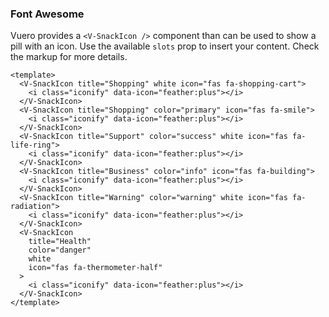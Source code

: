 ### Font Awesome

Vuero provides a `<V-SnackIcon />` component than can be used
to show a pill with an icon. Use the available `slots` prop to insert
your content. Check the markup for more details.

<!--code-->

```vue
<template>
  <V-SnackIcon title="Shopping" white icon="fas fa-shopping-cart">
    <i class="iconify" data-icon="feather:plus"></i>
  </V-SnackIcon>
  <V-SnackIcon title="Shopping" color="primary" icon="fas fa-smile">
    <i class="iconify" data-icon="feather:plus"></i>
  </V-SnackIcon>
  <V-SnackIcon title="Support" color="success" white icon="fas fa-life-ring">
    <i class="iconify" data-icon="feather:plus"></i>
  </V-SnackIcon>
  <V-SnackIcon title="Business" color="info" icon="fas fa-building">
    <i class="iconify" data-icon="feather:plus"></i>
  </V-SnackIcon>
  <V-SnackIcon title="Warning" color="warning" white icon="fas fa-radiation">
    <i class="iconify" data-icon="feather:plus"></i>
  </V-SnackIcon>
  <V-SnackIcon
    title="Health"
    color="danger"
    white
    icon="fas fa-thermometer-half"
  >
    <i class="iconify" data-icon="feather:plus"></i>
  </V-SnackIcon>
</template>
```

<!--/code-->

<!--example-->

<div class="snacks">
  <V-SnackIcon title="Shopping" white icon="fas fa-shopping-cart">
    <i class="iconify" data-icon="feather:plus"></i>
  </V-SnackIcon>
  <V-SnackIcon title="Shopping" color="primary" icon="fas fa-smile">
    <i class="iconify" data-icon="feather:plus"></i>
  </V-SnackIcon>
  <V-SnackIcon title="Support" color="success" white icon="fas fa-life-ring">
    <i class="iconify" data-icon="feather:plus"></i>
  </V-SnackIcon>
  <V-SnackIcon title="Business" color="info" icon="fas fa-building">
    <i class="iconify" data-icon="feather:plus"></i>
  </V-SnackIcon>
  <V-SnackIcon title="Warning" color="warning" white icon="fas fa-radiation">
    <i class="iconify" data-icon="feather:plus"></i>
  </V-SnackIcon>
  <V-SnackIcon
    title="Health"
    color="danger"
    white
    icon="fas fa-thermometer-half"
  >
    <i class="iconify" data-icon="feather:plus"></i>
  </V-SnackIcon>
</div>

<!--/example-->
